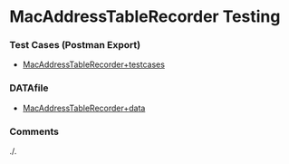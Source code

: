 # MacAddressTableRecorder Testing

### Test Cases (Postman Export)
- [MacAddressTableRecorder+testcases](./MacAddressTableRecorder+testcases.json)

### DATAfile
- [MacAddressTableRecorder+data](./MacAddressTableRecorder+data.json)

### Comments
./.
